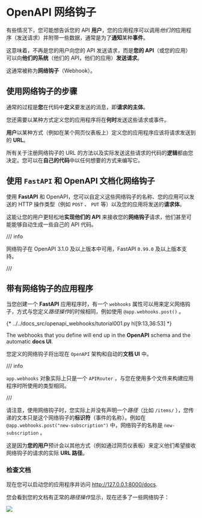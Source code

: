 # OpenAPI 网络钩子

有些情况下，您可能想告诉您的 API **用户**，您的应用程序可以调用*他们的*应用程序（发送请求）并附带一些数据，通常是为了**通知**某种**事件**。

这意味着，不再是您的用户向您的 API 发送请求，而是**您的 API**（或您的应用）可以向**他们的系统**（他们的 API，他们的应用）**发送请求**。

这通常被称为**网络钩子**（Webhook）。

## 使用网络钩子的步骤

通常的过程是**您**在代码中**定义**要发送的消息，即**请求的主体**。

您还需要以某种方式定义您的应用程序将在**何时**发送这些请求或事件。

**用户**以某种方式（例如在某个网页仪表板上）定义您的应用程序应该将请求发送到的 **URL**。

所有关于注册网络钩子的 URL 的方法以及实际发送这些请求的代码的**逻辑**都由您决定。您可以在**自己的代码**中以任何想要的方式来编写它。

## 使用 `FastAPI` 和 OpenAPI 文档化网络钩子

使用 **FastAPI** 和 OpenAPI，您可以自定义这些网络钩子的名称、您的应用可以发送的 HTTP 操作类型（例如 `POST` 、 `PUT` 等）以及您的应用将发送的**请求体**。

这能让您的用户更轻松地**实现他们的 API** 来接收您的**网络钩子**请求，他们甚至可能能够自动生成一些自己的 API 代码。

/// info

网络钩子在 OpenAPI 3.1.0 及以上版本中可用，FastAPI `0.99.0` 及以上版本支持。

///

## 带有网络钩子的应用程序

当您创建一个 **FastAPI** 应用程序时，有一个 `webhooks` 属性可以用来定义网络钩子，方式与您定义*路径操作*的时候相同，例如使用 `@app.webhooks.post()` 。

{* ../../docs_src/openapi_webhooks/tutorial001.py hl[9:13,36:53] *}

The webhooks that you define will end up in the **OpenAPI** schema and the automatic **docs UI**.

您定义的网络钩子将出现在 `OpenAPI` 架构和自动的**文档 UI** 中。

/// info

`app.webhooks` 对象实际上只是一个 `APIRouter` ，与您在使用多个文件来构建应用程序时所使用的类型相同。

///

请注意，使用网络钩子时，您实际上并没有声明一个*路径*（比如 `/items/` ），您传递的文本只是这个网络钩子的**标识符**（事件的名称）。例如在 `@app.webhooks.post("new-subscription")` 中，网络钩子的名称是 `new-subscription` 。

这是因为**您的用户**预计会以其他方式（例如通过网页仪表板）来定义他们希望接收网络钩子的请求的实际 **URL 路径**。

### 检查文档

现在您可以启动您的应用程序并访问 <a href="http://127.0.0.1:8000/docs" class="external-link" target="_blank">http://127.0.0.1:8000/docs</a>.

您会看到您的文档有正常的*路径操作*显示，现在还多了一些网络钩子：

<img src="/img/tutorial/openapi-webhooks/image01.png">
